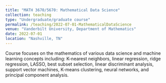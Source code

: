 ```yaml
---
title: "MATH 3670/5670: Mathematical Data Science"
collection: teaching
type: "Undergraduate/graduate course"
permalink: /teaching/2022-07-01-MathematicalDataScience
venue: "Vanderbilt University, Department of Mathematics"
date: 2022-07-01
location: "Nashville, TN"
---
```


Course focuses on the mathematics of various data science and machine learning concepts including: K-nearest neighbors, linear regression, ridge regression, LASSO, best subset selection, linear discriminant analysis, support vector machines, K-means clustering, neural networks, and principal component analysis.
